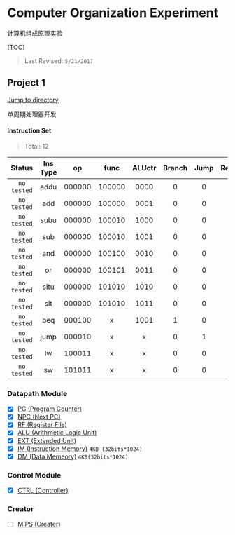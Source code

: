 # Computer Organization Experiment

计算机组成原理实验

[TOC]

> Last Revised: `5/21/2017`

## Project 1

[Jump to directory](Project_1/)

单周期处理器开发

#### Instruction Set

> Total: 12

| Status 	| Ins Type 	| op 	| func 	| ALUctr 	| Branch	| Jump	| RegDst	| ALUSrc	| MemtoReg	| RegWr	| MemWr	| ExtOp	|
|:-------: 	|:--------:	|:------:	|:------:	|:------:	|:----: 	|:----: 	|:----: 	|:----: 	|:----: 	|:----: 	|:----: 	|:----: 	|
|`no tested`	| addu 	| 000000 	| 100000 	| 0000 	| 0 	| 0 	| 1 	| 0 	| 0 	| 1 	| 0 	| x 	|
|`no tested`	| add 	| 000000 	| 100000 	| 0001 	| 0 	| 0 	| 1 	| 0 	| 0 	| 1 	| 0 	| x 	|
|`no tested`	| subu 	| 000000 	| 100010 	| 1000 	| 0 	| 0 	| 1 	| 0 	| 0 	| 1 	| 0 	| x 	|
|`no tested`	| sub 	| 000000 	| 100010 	| 1001 	| 0 	| 0 	| 1 	| 0 	| 0 	| 1 	| 0 	| x 	|
|`no tested`	| and 	| 000000 	| 100100 	| 0010 	| 0 	| 0 	| 1 	| 0 	| 0 	| 1 	| 0 	| x 	|
|`no tested`	| or 	| 000000 	| 100101 	| 0011 	| 0 	| 0 	| 1 	| 0 	| 0 	| 1 	| 0 	| x 	|
|`no tested`	| sltu 	| 000000 	| 101010 	| 1010 	| 0 	| 0 	| 1 	| 0 	| 0 	| 1 	| 0 	| x 	|
|`no tested`	| slt 	| 000000 	| 101010 	| 1011 	| 0 	| 0 	| 1 	| 0 	| 0 	| 1 	| 0 	| x 	|
|`no tested`	| beq 	| 000100 	| x 	| 1001 	| 1 	| 0 	| x 	| 0 	| x 	| 0 	| 0 	| x 	|
|`no tested`	| jump 	| 000010 	| x 	| x 	| 0 	| 1 	| x 	| x 	| x 	| 0 	| 0 	| x 	|
|`no tested`	| lw 	| 100011 	| x 	| x 	| 0 	| 0 	| 0 	| 1 	| 1 	| 1 	| 0 	| 1 	|
|`no tested`	| sw 	| 101011 	| x 	| x 	| 0 	| 0 	| x 	| 1 	| x 	| 0 	| 1 	| 1 	|


### Datapath Module

- [x] [PC (Program Counter)](Project_1/datapath/pc.v)
- [x] [NPC (Next PC)](Project_1/datapath/npc.v)
- [x] [RF (Register File)](Project_1/datapath/rf.v)
- [x] [ALU (Arithmetic Logic Unit)](Project_1/datapath/alu.v)
- [x] [EXT (Extended Unit)](Project_1/datapath/ext.v)
- [x] [IM (Instruction Memory)](Project_1/datapath/im.v) `4KB (32bits*1024)`
- [x] [DM (Data Memeory)](Project_1/datapath/dm.v) `4KB(32bits*1024)`

### Control Module

- [x] [CTRL (Controller)](Project_1/control/ctrl.v)

### Creator

- [ ] [MIPS (Creater)](Project_1/mips.v)
